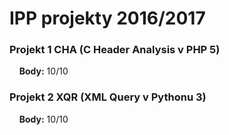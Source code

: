 # IPP projekty 2016/2017
### Projekt 1 CHA (C Header Analysis v PHP 5)
&nbsp; &nbsp; **Body:** 10/10
### Projekt 2 XQR (XML Query v Pythonu 3)
&nbsp; &nbsp; **Body:** 10/10
